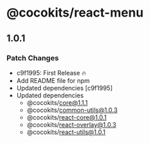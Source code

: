 # @cocokits/react-menu

## 1.0.1

### Patch Changes

- c9f1995: First Release 🔥
- Add README file for npm
- Updated dependencies [c9f1995]
- Updated dependencies
  - @cocokits/core@1.1.1
  - @cocokits/common-utils@1.0.3
  - @cocokits/react-core@1.0.1
  - @cocokits/react-overlay@1.0.3
  - @cocokits/react-utils@1.0.1
